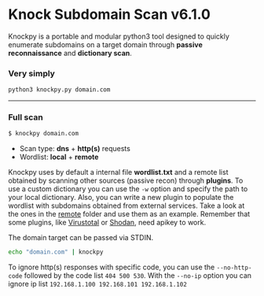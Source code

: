 # Knock Subdomain Scan v6.1.0

Knockpy is a portable and modular python3 tool designed to quickly enumerate subdomains on a target domain through **passive reconnaissance** and **dictionary scan**.

### Very simply
```bash
python3 knockpy.py domain.com
```
---

### Full scan
```bash
$ knockpy domain.com
```

- Scan type: **dns** + **http(s)** requests
- Wordlist: **local** + **remote**

Knockpy uses by default a internal file **wordlist.txt** and a remote list obtained by scanning other sources (passive recon) through **plugins**. To use a custom dictionary you can use the ```-w``` option and specify the path to your local dictionary. Also, you can write a new plugin to populate the wordlist with subdomains obtained from external services. Take a look at the ones in the [remote](knockpy/remote) folder and use them as an example. Remember that some plugins, like [Virustotal](knockpy/remote/api_virustotal.py) or [Shodan](knockpy/remote/api_shodan.py), need apikey to work.

The domain target can be passed via STDIN.

```bash
echo "domain.com" | knockpy
```

To ignore http(s) responses with specific code, you can use the ```--no-http-code``` followed by the code list ```404 500 530```. With the ```--no-ip``` option you can ignore ip list ```192.168.1.100 192.168.101 192.168.1.102```
